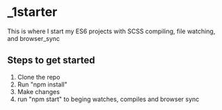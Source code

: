 # _1starter
This is where I start my ES6 projects with SCSS compiling, file watching, and browser_sync

## Steps to get started

1. Clone the repo
2. Run "npm install"
3. Make changes
4. run "npm start" to beging watches, compiles and browser sync

